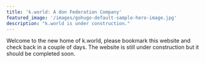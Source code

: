 ```yaml
---
title: 'k.world: A don Federation Company'
featured_image: '/images/gohugo-default-sample-hero-image.jpg'
description: "k.world is under construction."
---
```


Welcome to the new home of k.world, please bookmark this website and check back in a couple of days. The website is still under construction but it should be completed soon.
